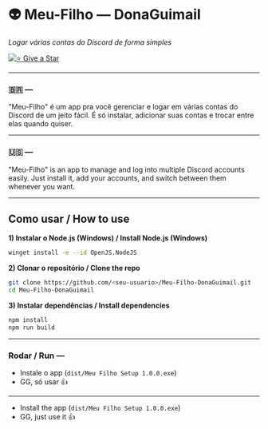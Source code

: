 # 👽 Meu-Filho — DonaGuimail
*Logar várias contas do Discord de forma simples*

[![⭐ Give a Star](https://img.shields.io/badge/-Give%20a%20Star-ffcc00?style=flat&logo=github)](https://github.com/<seu-usuario>/Meu-Filho-DonaGuimail)

---

### 🇧🇷 —
"Meu-Filho" é um app pra você gerenciar e logar em várias contas do Discord de um jeito fácil.
É só instalar, adicionar suas contas e trocar entre elas quando quiser.

---

### 🇺🇸 —
"Meu-Filho" is an app to manage and log into multiple Discord accounts easily.
Just install it, add your accounts, and switch between them whenever you want.

---

## Como usar / How to use

**1) Instalar o Node.js (Windows) / Install Node.js (Windows)**
```bash
winget install -e --id OpenJS.NodeJS
```
**2) Clonar o repositório / Clone the repo**
```bash
git clone https://github.com/<seu-usuario>/Meu-Filho-DonaGuimail.git
cd Meu-Filho-DonaGuimail
```
**3) Instalar dependências / Install dependencies**
```bash
npm install
npm run build
```
---

### Rodar / Run —
- Instale o app (`dist/Meu Filho Setup 1.0.0.exe`)
- GG, só usar 👍

---
- Install the app (`dist/Meu Filho Setup 1.0.0.exe`)
- GG, just use it 👍
